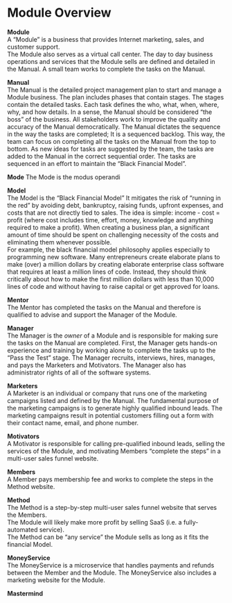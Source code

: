 # **Module Overview**

**Module**  
A “Module” is a business that provides Internet marketing, sales, and customer support.   
The Module also serves as a virtual call center. The day to day business operations and services that the Module sells are defined and detailed in the Manual. A small team works to complete the tasks on the Manual. 

**Manual**  
The Manual is the detailed project management plan to start and manage a Module business. The plan includes phases that contain stages. The stages contain the detailed tasks. Each task defines the who, what, when, where, why, and how details. In a sense, the Manual should be considered “the boss” of the business. All stakeholders work to improve the quality and accuracy of the Manual democratically. The Manual dictates the sequence in the way the tasks are completed; It is a sequenced backlog. This way, the team can focus on completing all the tasks on the Manual from the top to bottom. As new ideas for tasks are suggested by the team, the tasks are added to the Manual in the correct sequential order. The tasks are sequenced in an effort to maintain the “Black Financial Model”.

**Mode**
The Mode is the modus operandi

**Model**  
The Model is the “Black Financial Model” It mitigates the risk of “running in the red” by avoiding debt, bankruptcy, raising funds, upfront expenses, and costs that are not directly tied to sales. The idea is simple: income \- cost \= profit (where cost includes time, effort, money, knowledge and anything required to make a profit). When creating a business plan, a significant amount of time should be spent on challenging necessity of the costs and eliminating them whenever possible.   
For example, the black financial model philosophy applies especially to programming new software. Many entrepreneurs create elaborate plans to make (over) a million dollars by creating elaborate enterprise class software that requires at least a million lines of code. Instead, they should think critically about how to make the first million dollars with less than 10,000 lines of code and without having to raise capital or get approved for loans.

**Mentor**  
The Mentor has completed the tasks on the Manual and therefore is qualified to advise and support the Manager of the Module.

**Manager**  
The Manager is the *owner* of a Module and is responsible for making sure the tasks on the Manual are completed. First, the Manager gets hands-on experience and training by working alone to complete the tasks up to the “Pass the Test” stage. The Manager recruits, interviews, hires,  manages, and pays the Marketers and Motivators. The Manager also has administrator rights of all of the software systems.

**Marketers**  
A Marketer is an individual or company that runs one of the marketing campaigns listed and defined by the Manual. The fundamental purpose of the marketing campaigns is to generate highly qualified inbound leads. The marketing campaigns result in potential customers filling out a form with their contact name, email, and phone number.

**Motivators**  
A Motivator is responsible for calling pre-qualified inbound leads, selling the services of the Module, and motivating Members “complete the steps” in a multi-user sales funnel website.

**Members**  
A Member pays membership fee and works to complete the steps in the Method website.

**Method**  
The Method is a step-by-step multi-user sales funnel website that serves the Members.  
The Module will likely make more profit by selling SaaS (i.e. a fully-automated service).  
The Method can be “any service” the Module sells as long as it fits the financial Model.

**MoneyService**  
The MoneyService is a microservice that handles payments and refunds between the Member and the Module. The MoneyService also includes a marketing website for the Module.

**Mastermind**  
